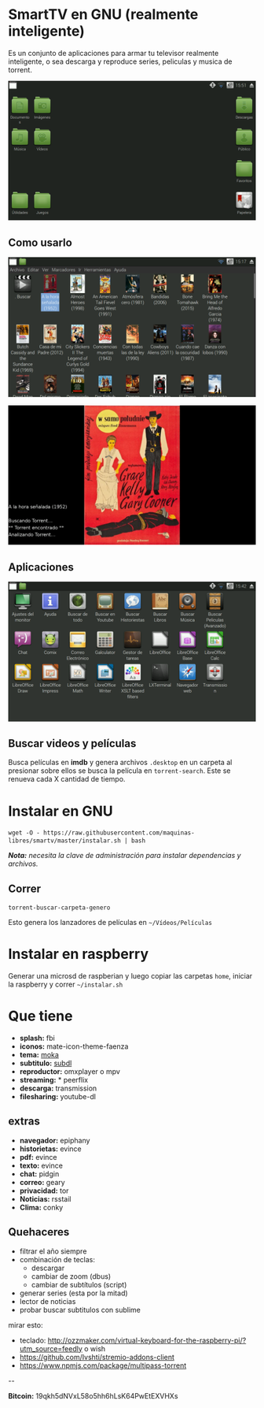 SmartTV en GNU (realmente inteligente)
======================================

Es un conjunto de aplicaciones para armar tu televisor realmente inteligente, o sea descarga y reproduce series, peliculas y musica de torrent.

![inicio](img/inicio.png)

Como usarlo
-----------

![elegi](img/elegi.png)

![presentacion](img/presentacion.png)

Aplicaciones
------------

![feed](img/aplicaciones.png)

Buscar videos y películas
-------------------------

Busca películas en **imdb** y genera archivos `.desktop` en un carpeta al presionar sobre ellos se busca la película en `torrent-search`.
Este se renueva cada X cantidad de tiempo.


Instalar en GNU
===============

~~~
wget -O - https://raw.githubusercontent.com/maquinas-libres/smartv/master/instalar.sh | bash
~~~

_**Nota:** necesita la clave de administración para instalar dependencias y archivos._

Correr
------

~~~
torrent-buscar-carpeta-genero
~~~

Esto genera los lanzadores de películas en `~/Vídeos/Películas`

Instalar en raspberry
=====================

Generar una microsd de raspberian y luego copiar las carpetas `home`, iniciar la raspberry y correr `~/instalar.sh`

Que tiene
=========

* **splash:** fbi 
* **iconos:** mate-icon-theme-faenza
* **tema:** [moka](http://gnome-look.org/content/download.php?content=168447&id=1&tan=71798382)
* **subtitulo:** [subdl](https://github.com/akexakex/subdl)
* **reproductor:** omxplayer o mpv
* **streaming:** * peerflix	
* **descarga:** transmission
* **filesharing:** youtube-dl

extras
------

* **navegador:** epiphany
* **historietas:** evince
* **pdf:** evince
* **texto:** evince
* **chat:** pidgin
* **correo:** geary
* **privacidad:** tor
* **Noticias:** rsstail
* **Clima:** conky


Quehaceres
----------

* filtrar el año siempre
* combinación de teclas:
  * descargar
  * cambiar de zoom (dbus)
  * cambiar de subtítulos (script) 
* generar series (esta por la mitad) 
* lector de noticias 
* probar buscar subtitulos con sublime

mirar esto:

* teclado: http://ozzmaker.com/virtual-keyboard-for-the-raspberry-pi/?utm_source=feedly o wish
* https://github.com/Ivshti/stremio-addons-client
* https://www.npmjs.com/package/multipass-torrent

--

**Bitcoin:** 19qkh5dNVxL58o5hh6hLsK64PwEtEXVHXs
